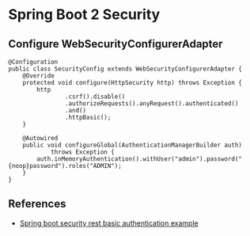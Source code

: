 # Spring Boot 2 Security

## Configure WebSecurityConfigurerAdapter
```
@Configuration
public class SecurityConfig extends WebSecurityConfigurerAdapter {
	@Override
	protected void configure(HttpSecurity http) throws Exception {
		http
				.csrf().disable()
				.authorizeRequests().anyRequest().authenticated()
				.and()
				.httpBasic();
	}

	@Autowired
	public void configureGlobal(AuthenticationManagerBuilder auth)
			throws Exception {
		auth.inMemoryAuthentication().withUser("admin").password("{noop}password").roles("ADMIN");
	}
}
```

## References
- [Spring boot security rest basic authentication example](https://howtodoinjava.com/spring-boot2/security-rest-basic-auth-example/)